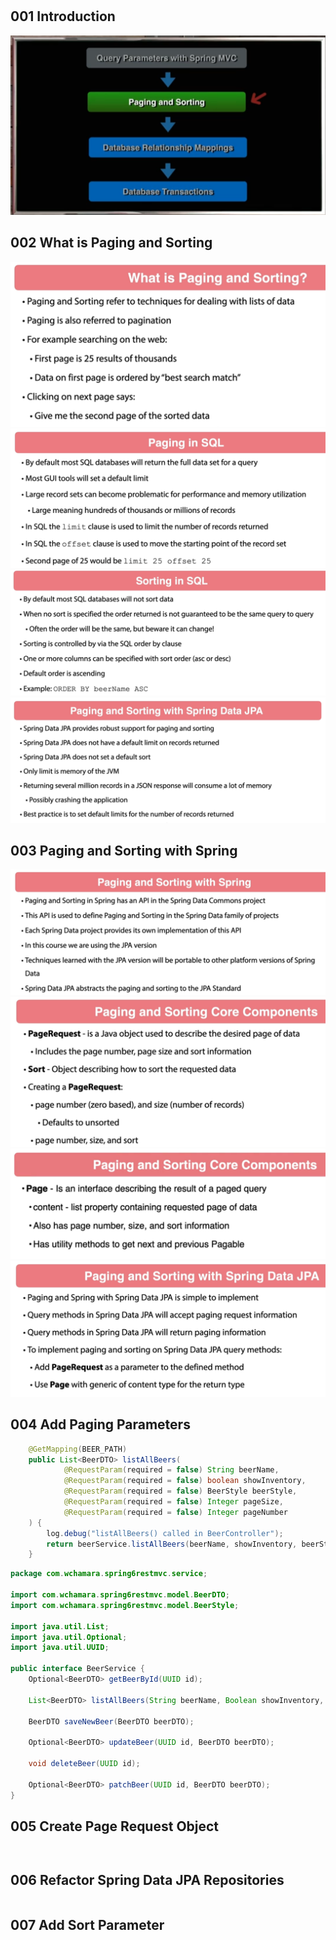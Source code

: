 #

## 001 Introduction
![alt text](image.png)

## 002 What is Paging and Sorting
![alt text](image-1.png)
![alt text](image-2.png)
![alt text](image-3.png)
![alt text](image-4.png)

## 003 Paging and Sorting with Spring

![alt text](image-5.png)
![alt text](image-6.png)
![alt text](image-7.png)
![alt text](image-8.png)
## 004 Add Paging Parameters
```java
    @GetMapping(BEER_PATH)
    public List<BeerDTO> listAllBeers(
            @RequestParam(required = false) String beerName,
            @RequestParam(required = false) boolean showInventory,
            @RequestParam(required = false) BeerStyle beerStyle,
            @RequestParam(required = false) Integer pageSize,
            @RequestParam(required = false) Integer pageNumber
    ) {
        log.debug("listAllBeers() called in BeerController");
        return beerService.listAllBeers(beerName, showInventory, beerStyle, 1, 25);
    }
```


```java
package com.wchamara.spring6restmvc.service;

import com.wchamara.spring6restmvc.model.BeerDTO;
import com.wchamara.spring6restmvc.model.BeerStyle;

import java.util.List;
import java.util.Optional;
import java.util.UUID;

public interface BeerService {
    Optional<BeerDTO> getBeerById(UUID id);

    List<BeerDTO> listAllBeers(String beerName, Boolean showInventory, BeerStyle beerStyle, Integer pageNumber, Integer pageSize);

    BeerDTO saveNewBeer(BeerDTO beerDTO);

    Optional<BeerDTO> updateBeer(UUID id, BeerDTO beerDTO);

    void deleteBeer(UUID id);

    Optional<BeerDTO> patchBeer(UUID id, BeerDTO beerDTO);
}

```
## 005 Create Page Request Object

```java

```

```java

```

## 006 Refactor Spring Data JPA Repositories

```java

```

## 007 Add Sort Parameter

```java

```
